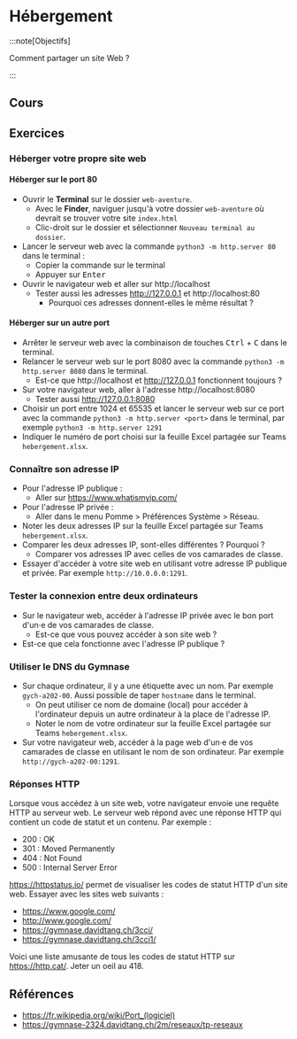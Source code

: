 # Hébergement

:::note[Objectifs]

Comment partager un site Web ?

:::

## Cours

<Reaveal name="3cci-webs-hebergement" />

## Exercices

### Héberger votre propre site web

#### Héberger sur le port 80

- Ouvrir le **Terminal** sur le dossier `web-aventure`.
  - Avec le **Finder**, naviguer jusqu'à votre dossier `web-aventure` où devrait se trouver votre site `index.html`
  - Clic-droit sur le dossier et sélectionner `Nouveau terminal au dossier`.
- Lancer le serveur web avec la commande `python3 -m http.server 80` dans le terminal :
  - Copier la commande sur le terminal
  - Appuyer sur <kbd>Enter</kbd>
- Ouvrir le navigateur web et aller sur http://localhost
  - Tester aussi les adresses http://127.0.0.1 et http://localhost:80
    - Pourquoi ces adresses donnent-elles le même résultat ?

#### Héberger sur un autre port

- Arrêter le serveur web avec la combinaison de touches <kbd>Ctrl</kbd> + <kbd>C</kbd> dans le terminal.
- Relancer le serveur web sur le port 8080 avec la commande `python3 -m http.server 8080` dans le terminal.
  - Est-ce que http://localhost et http://127.0.0.1 fonctionnent toujours ?
- Sur votre navigateur web, aller à l'adresse http://localhost:8080
  - Tester aussi http://127.0.0.1:8080
- Choisir un port entre 1024 et 65535 et lancer le serveur web sur ce port avec la commande `python3 -m http.server <port>` dans le terminal, par exemple `python3 -m http.server 1291`
- Indiquer le numéro de port choisi sur la feuille Excel partagée sur Teams `hebergement.xlsx`.

### Connaître son adresse IP

- Pour l'adresse IP publique :
  - Aller sur https://www.whatismyip.com/
- Pour l'adresse IP privée :
  - Aller dans le menu Pomme > Préférences Système > Réseau.
- Noter les deux adresses IP sur la feuille Excel partagée sur Teams `hebergement.xlsx`.
- Comparer les deux adresses IP, sont-elles différentes ? Pourquoi ?
  - Comparer vos adresses IP avec celles de vos camarades de classe.
- Essayer d'accéder à votre site web en utilisant votre adresse IP publique et privée. Par exemple `http://10.0.0.0:1291`.

### Tester la connexion entre deux ordinateurs

- Sur le navigateur web, accéder à l'adresse IP privée avec le bon port d'un·e de vos camarades de classe.
  - Est-ce que vous pouvez accéder à son site web ?
- Est-ce que cela fonctionne avec l'adresse IP publique ?

### Utiliser le DNS du Gymnase

- Sur chaque ordinateur, il y a une étiquette avec un nom. Par exemple `gych-a202-00`. Aussi possible de taper `hostname` dans le terminal.
  - On peut utiliser ce nom de domaine (local) pour accéder à l'ordinateur depuis un autre ordinateur à la place de l'adresse IP.
  - Noter le nom de votre ordinateur sur la feuille Excel partagée sur Teams `hebergement.xlsx`.
- Sur votre navigateur web, accéder à la page web d'un·e de vos camarades de classe en utilisant le nom de son ordinateur. Par exemple `http://gych-a202-00:1291`.

### Réponses HTTP

Lorsque vous accédez à un site web, votre navigateur envoie une requête HTTP au serveur web. Le serveur web répond avec une réponse HTTP qui contient un code de statut et un contenu. Par exemple :

- 200 : OK
- 301 : Moved Permanently
- 404 : Not Found
- 500 : Internal Server Error

https://httpstatus.io/ permet de visualiser les codes de statut HTTP d'un site web. Essayer avec les sites web suivants :

- https://www.google.com/
- http://www.google.com/
- https://gymnase.davidtang.ch/3cci/
- https://gymnase.davidtang.ch/3cci1/

Voici une liste amusante de tous les codes de statut HTTP sur https://http.cat/. Jeter un oeil au 418.

## Références

- https://fr.wikipedia.org/wiki/Port_(logiciel)
- https://gymnase-2324.davidtang.ch/2m/reseaux/tp-reseaux
